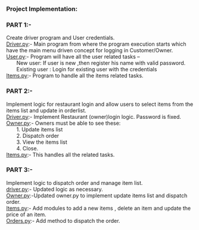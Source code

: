 ### Project Implementation:

### PART 1:-  
Create driver program and User credentials.  
<u>Driver.py</u>:- Main program from where the program execution starts which have the main menu driven concept for logging in Customer/Owner.  
<u>User.py</u>:-   Program will have all the user related tasks –  
&nbsp;&nbsp;&nbsp;&nbsp;&nbsp;&nbsp;&nbsp;New user: If user is new ,then register his name with valid password.  
&nbsp;&nbsp;&nbsp;&nbsp;&nbsp;&nbsp;&nbsp;Existing user : Login for existing user with the credentials  
<u>Items.py</u>:-  Program to handle all the items related tasks.

### PART 2:-  
Implement logic for restaurant login and allow users to select items from the items list and update in orderlist.  
<u>Driver.py</u>:- Implement Restaurant (owner)login logic. Password is fixed.  
<u>Owner.py</u>:-  Owners must be able to see these:  
&nbsp;&nbsp;&nbsp;&nbsp;&nbsp;&nbsp;&nbsp;1. Update items list  
&nbsp;&nbsp;&nbsp;&nbsp;&nbsp;&nbsp;&nbsp;2. Dispatch order  
&nbsp;&nbsp;&nbsp;&nbsp;&nbsp;&nbsp;&nbsp;3. View the items list  
&nbsp;&nbsp;&nbsp;&nbsp;&nbsp;&nbsp;&nbsp;4. Close.  
<u>Items.py</u>:-  This handles all the related tasks.

### PART 3:-
Implement logic to dispatch order and manage item list.  
<u>driver.py</u>:- Updated logic as necessary.  
<u>Owner.py</u>:-Updated owner.py to implement update items list and dispatch order.  
<u>Items.py</u>:- Add modules to add a new items , delete an item and update the price of an item.  
<u>Orders.py</u>:- Add method to dispatch the order.
